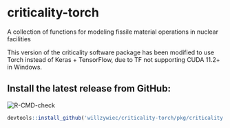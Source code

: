 # criticality-torch

A collection of functions for modeling fissile material operations in nuclear facilities  

This version of the criticality software package has been modified to use Torch instead of Keras + TensorFlow, due to TF not supporting CUDA 11.2+ in Windows.
  
## Install the latest release from GitHub:  
![R-CMD-check](https://github.com/willzywiec/criticality-torch/workflows/R-CMD-check/badge.svg)
```r
devtools::install_github('willzywiec/criticality-torch/pkg/criticality')
```
